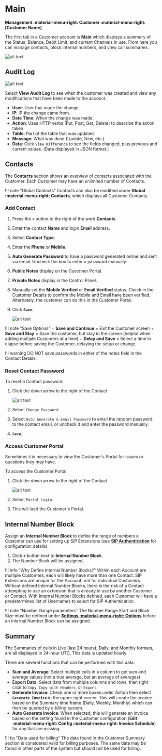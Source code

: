 # Main
**Management :material-menu-right: Customer :material-menu-right: [Customer Name]**

The first tab in a Customer account is **Main** which displays a summary of the Status, Balance, Debit Limit, and current Channels in use. From here you can manage contacts, block internal numbers, and view call summaries.

![alt text][cust-main]

## Audit Log
![alt text][audit-log]

Select **View Audit Log** to see when the customer was created and view any modifications that have been made to the account. 

* **User**: User that made the change.
* **IP**: IP the change came from.
* **Date Time**: When the change was made.
* **Action**: Uses HTTP verbs (Put, Post, Get, Delete) to describe the action taken.
* **Table**: Part of the table that was updated. 
* **Message**: What was done (Update, New, etc.)
* **Data**: Click `View Difference` to see the fields changed, plus previous and current values. (Data displayed in JSON format.)

## Contacts
The **Contacts** section shows an overview of contacts associated with the Customer. Each Customer may have an unlimited number of Contacts.  

!!! note "Global Contacts"
    Contacts can also be modified under **Global :material-menu-right: Contacts**, which displays all Customer Contacts.

### Add Contact

1. Press the **`+`** button to the right of the word **Contacts**.
4. Enter the contact **Name** and login **Email** address.
3. Select **Contact Type**.
4. Enter the **Phone** or **Mobile**. 
5. **Auto Generate Password** to have a password generated online and sent via email. Uncheck the box to enter a password manually.
6. **Public Notes** display on the Customer Portal. 
7. **Private Notes** display in the Control Panel.
7. Manually set the **Mobile Verified** or **Email Verified** status. Check in the Customer Details to confirm the Mobile and Email have been verified. Alternately, the customer can do this in the Customer Portal.
7. Click **`Save`**.

    ![alt text][main-tab]

!!! note "Save Options"
    + **Save and Continue** = Exit the Customer screen
    + **Save and Stay** = Save the customer, but stay in the screen (helpful when adding multiple Customers at a time)
    + **Delay and Save** = Select a time to elapse before saving the Customer, delaying the setup or change. 

!!! warning 
    DO NOT save passwords in either of the notes field in the Contact Details.

### Reset Contact Password

To reset a Contact password:

1. Click the down arrow to the right of the Contact

    ![alt text][reset-password]

2. Select `Change Password`.
3. Select `Auto Generate & Email Password` to email the random password to the contact email, or uncheck it and enter the password manually.
3. **`Save`**.

### Access Customer Portal
Sometimes it is necessary to view the Customer's Portal for issues or questions they may have. 

To access the Customer Portal:

1. Click the down arrow to the right of the Contact

    ![alt text][reset-password]

2. Select `Portal Login`
3. This will load the Customer's Portal. 

## Internal Number Block
Assign an **Internal Number Block** to define the range of numbers a Customer can use for setting up SIP Extensions (see [**SIP Authentication**](https://docs.connexcs.com/customer/auth/#sip-user-authentication) for configuration details). 

1. Click **`+`** button next to **Internal Number Block**.
2. The Number Block will be assigned.

!!! info "Why Define Internal Number Blocks?"
    Within each Account are multiple Customers, each will likely have more than one Contact. SIP Extensions are unique for the Account, not for individual Customers. Without defined Internal Number Blocks, there is the risk of a Contact attempting to use an extension that is already in use by another Customer or Contact. With Internal Number Blocks defined, each Customer will have a predetermined list of Usernames to select for SIP Authentication. 

!!! note "Number Range parameters"
    The Number Range Start and Block Size must be defined under [**Settings :material-menu-right: Options**](https://docs.connexcs.com/setup/settings/options/) before an Internal Number Block can be assigned. 
    
## Summary
The Summaries of calls in Live (last 24 hours), Daily, and Monthly formats, are all displayed in 24-hour UTC. This data is updated hourly. 

There are several functions that can be performed with this data:

+ **Sum and Average**: Select multiple cells in a column to get sum and average values (not a true average, but an average of averages)
+ **Export Data**: Select data from multiple columns and rows, then right click to `Copy`, `Copy with Headers`, or `Export`.
+ **Generate Invoice**: Check one or more boxes under Action then select **`Generate Invoice`** in the upper right corner. This will create the invoice based on the Summary time frame (Daily, Weekly, Monthly) which can then be queried by a billing system. 
+ **Auto Generate Invoice**: When selected, this will generate an invoice based on the setting found in the Customer configuration (**Edit :material-menu-right: Config :material-menu-right: Invoice Schedule**) for any that are missing.  

!!! tip "Data used for billing"
    The data found in the Customer Summary section is considered valid for billing purposes. The same data may be found in other parts of the system but should not be used for billing.

[cust-main]: /customer/img/cust-main.png "Customer Main"
[audit-log]: /customer/img/audit-log.png "Audit Log"
[reset-password]: /customer/img/reset-password.png "Reset Password"
[main-tab]: /customer/img/41.png "Contact Details"
